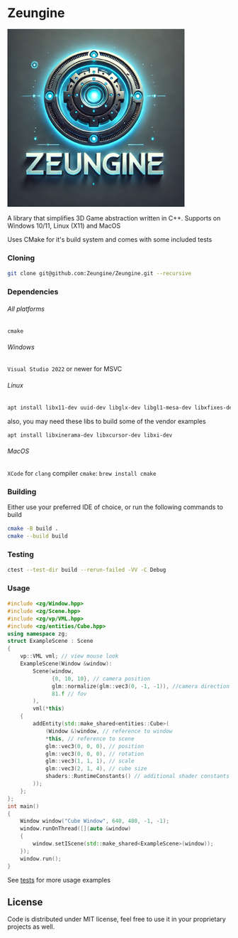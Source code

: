 # Zeungine

<img src="/images/zeungine-logo.png" alt="Zeungine Logo" width="400" height="400">

A library that simplifies 3D Game abstraction written in C++. Supports on Windows 10/11, Linux (X11) and MacOS

Uses CMake for it's build system and comes with some included tests

### Cloning

```bash
git clone git@github.com:Zeungine/Zeungine.git --recursive
```

### Dependencies

###### All platforms

`cmake`

###### Windows

`Visual Studio 2022` or newer for MSVC

###### Linux

```bash
apt install libx11-dev uuid-dev libglx-dev libgl1-mesa-dev libxfixes-dev libxrandr-dev libxkbcommon-dev
```

also, you may need these libs to build some of the vendor examples

```bash
apt install libxinerama-dev libxcursor-dev libxi-dev
```

###### MacOS

`XCode` for `clang` compiler
`cmake`: `brew install cmake`


### Building

Either use your preferred IDE of choice, or run the following commands to build

```bash
cmake -B build .
cmake --build build
```

### Testing

```bash
ctest --test-dir build --rerun-failed -VV -C Debug
```

### Usage

```cpp
#include <zg/Window.hpp>
#include <zg/Scene.hpp>
#include <zg/vp/VML.hpp>
#include <zg/entities/Cube.hpp>
using namespace zg;
struct ExampleScene : Scene
{
    vp::VML vml; // view mouse look
    ExampleScene(Window &window):
        Scene(window,
              {0, 10, 10}, // camera position
              glm::normalize(glm::vec3(0, -1, -1)), //camera direction
              81.f // fov
        ),
        vml(*this)
    {
        addEntity(std::make_shared<entities::Cube>(
            (Window &)window, // reference to window
            *this, // reference to scene
            glm::vec3(0, 0, 0), // position
            glm::vec3(0, 0, 0), // rotation
            glm::vec3(1, 1, 1), // scale
            glm::vec3(2, 1, 4), // cube size
            shaders::RuntimeConstants() // additional shader constants
        ));
    };
};
int main()
{
    Window window("Cube Window", 640, 480, -1, -1);
    window.runOnThread([](auto &window)
    {
        window.setIScene(std::make_shared<ExampleScene>(window));
    });
    window.run();
}
```

See [tests](/tests) for more usage examples

## License

Code is distributed under MIT license, feel free to use it in your proprietary projects as well.
